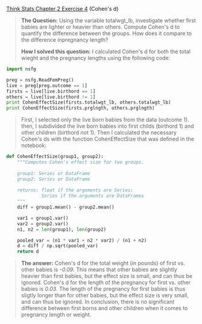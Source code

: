 [Think Stats Chapter 2 Exercise 4](http://greenteapress.com/thinkstats2/html/thinkstats2003.html#toc24) (Cohen's d)

>**The Question:** Using the variable totalwgt_lb, investigate whether first babies are lighter or heavier than others. Compute Cohen's d to quantify the difference between the groups. How does it compare to the difference inpregnancy length?
>
>**How I solved this question:** I calculated Cohen's d for both the total wieght and the pregnancy lengths using the following code:

```python
import nsfg

preg = nsfg.ReadFemPreg()
live = preg[preg.outcome == 1]
firsts = live[live.birthord == 1]
others = live[live.birthord != 1]
print CohenEffectSize(firsts.totalwgt_lb, others.totalwgt_lb)
print CohenEffectSize(firsts.prglngth, others.prglngth)
```
>First, I selected only the live born babies from the data (outcome 1). then, I subdivided the live born babies into first childs (birthord 1) and other children (birthord not 1). Then I calculated the necessary Cohen's ds with the function CohenEffectSize that was defined in the notebook:

```python
def CohenEffectSize(group1, group2):
    """Computes Cohen's effect size for two groups.
    
    group1: Series or DataFrame
    group2: Series or DataFrame
    
    returns: float if the arguments are Series;
             Series if the arguments are DataFrames
    """
    diff = group1.mean() - group2.mean()

    var1 = group1.var()
    var2 = group2.var()
    n1, n2 = len(group1), len(group2)

    pooled_var = (n1 * var1 + n2 * var2) / (n1 + n2)
    d = diff / np.sqrt(pooled_var)
    return d
```

>**The answer:** Cohen's d for the total weight (in pounds) of first vs. other babies is *-0.09*. This means that other babies are slightly heavier than first babies, but the effect size is small, and can thus be ignored. Cohen's d for the length of the pregnancy for first vs. other babies is *0.03*. The length of the pregnancy for first babies is thus sligtly longer than for other babies, but the effect size is very small, and can thus be ignored. In conclusion, there is no significant difference between first borns and other children when it comes to pregnancy length or weight.

